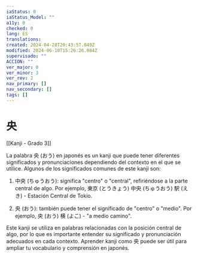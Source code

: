 ```yaml
---
iaStatus: 0
iaStatus_Model: ""
a11y: 0
checked: 0
lang: ES
translations: 
created: 2024-04-28T20:43:57.049Z
modified: 2024-06-10T15:26:26.084Z
supervisado: ""
ACCION: ""
ver_major: 0
ver_minor: 3
ver_rev: 2
nav_primary: []
nav_secondary: []
tags: []
---
```

# 央

[[Kanji - Grado 3]]

La palabra 央 (おう) en japonés es un kanji que puede tener diferentes significados y pronunciaciones dependiendo del contexto en el que se utilice. Algunos de los significados comunes de este kanji son:

1. 中央 (ちゅうおう): significa "centro" o "central", refiriéndose a la parte central de algo. Por ejemplo, 東京 (とうきょう) 中央 (ちゅうおう) 駅 (えき) - Estación Central de Tokio.

2. 央 (おう): también puede tener el significado de "centro" o "medio". Por ejemplo, 央 (おう) 横 (よこ) - "a medio camino".

Este kanji se utiliza en palabras relacionadas con la posición central de algo, por lo que es importante entender su significado y pronunciación adecuados en cada contexto. Aprender kanji como 央 puede ser útil para ampliar tu vocabulario y comprensión en japonés.
